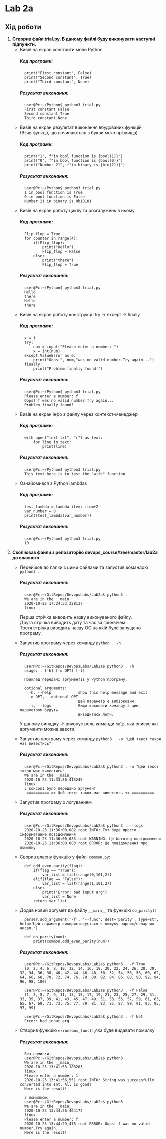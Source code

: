 # Lab 2a
## Хід роботи
1. <strong>Створив файл trial.py. В даному файлі буду виконувати наступні підпункти.</strong> <br/>
    * Вивів на екран константи мови Python
        ##### Код програми:
            print("First constant", False)
            print("Second constant", True)
            print("Third constant", None)
        ##### Результат виконання:
            user@Pc:~/Python$ python3 trial.py
            First constant False
            Second constant True
            Third constant None
    * Вивів на екран результат виконання вбудованих функцій <br/> (Взяв функції, що починаються з букви мого прізвища)
        ##### Код програми:
            print("1", f"in bool function is {bool(1)}")
            print("0", f"in bool function is {bool(0)}")
            print("Number 21", f"in binary is {bin(21)}")
        ##### Результат виконання:
            user@Pc:~/Python$ python3 trial.py 
            1 in bool function is True
            0 in bool function is False
            Number 21 in binary is 0b10101
    * Вивів на екран роботу циклу та розгалужень в ньому
        ##### Код програми:
            Flip_flop = True
            for counter in range(4):
                if(Flip_flop):
                    print("Hello")
                    Flip_flop = False
                else:
                    print("there")
                    Flip_flop = True
        ##### Результат виконання:
            user@Pc:~/Python$ python3 trial.py 
            Hello
            there
            Hello
            there
    * Вивів на екран роботу конструкції try -> except -> finally
        ##### Код програми:
            x = 1
            try:
                num = input("Please enter a number: ")
                x = int(num)
            except ValueError as e:
                print("Oops!", num,"was no valid number.Try again...")
            finally:
                print("Problem finally found!")
        ##### Результат виконання:
            user@Pc:~/Python$ python3 trial.py 
            Please enter a number: f
            Oops! f was no valid number.Try again...
            Problem finally found!
    * Вивів на екран інфо з файлу через контекст-менеджер
        ##### Код програми:
            with open("text.txt", "r") as text:
                for line in text:
                    print(line)
        ##### Результат виконання:
            user@Pc:~/Python$ python3 trial.py 
            This text here is to test the "with" function
    * Ознайомився з Python lambdas
        ##### Код програми:
            test_lambda = lambda item: item+2
            var_number = 8
            print(test_lambda(var_number))
        ##### Результат виконання:
            user@Pc:~/Python$ python3 trial.py 
            10
2. <strong>Скопіював файли з репозиторію devops_course/tree/master/lab2a до власного</strong>
    * Перейшов до папки з цими файлами та запустив командою ```python3 .```
        ##### Результат виконання:
            user@Pc:~/GitRepos/DevopsLabs/Lab2a$ python3 .
            We are in the __main__
            2020-10-22 17:24:33.328137
            linux
        Перша стрічка виводить назву виконуваного файлу.<br/>
        Друга стрічка виводить дату та час за гринвічем..<br/>
        Третя стрічка виводить назву ОС на якій було запущено програму.
    * Запустив програму через команду ```python . -h```
        ##### Результат виконання:
            user@Pc:~/GitRepos/DevopsLabs/Lab2a$ python3 . -h
            usage: . [-h] [-o OPT] [-l]
            
            Приклад передачі аргументів у Python програму.
            
            optional arguments:
              -h, --help            show this help message and exit
              -o OPT, --optional OPT
                                    Цей параметр є вибірковим.
              -l, --logs            Якщо виконати команду з цим параметром будуть
                                    виводитись логи.
        У даному випадку ```-h``` виконує роль команди ```help```, яка описує які аргументи можна ввести.
    * Запустив програму через команду ```python3 . -o "Цей текст також має вивестись"```
        ##### Результат виконання:
            user@Pc:~/GitRepos/DevopsLabs/Lab2a$ python3 . -o "Цей текст також має вивестись"
            We are in the __main__
            2020-10-23 11:33:36.415245
            linux
            З консолі було передано аргумент
             ========== >> Цей текст також має вивестись << ==========
    * Запустив програму з логуванням
        ##### Результат виконання:
            user@Pc:~/GitRepos/DevopsLabs/Lab2a$ python3 . --logs
            2020-10-23 11:36:00,082 root INFO: Тут буде просто інформативне повідомлення
            2020-10-23 11:36:00,083 root WARNING: Це Warning повідомлення
            2020-10-23 11:36:00,083 root ERROR: Це повідомлення про помилку
    * Сворив власну функцію у файлі ```common.py```:

            def odd_even_parity(flag):
                if(flag == "True"):
                    var_list = list(range(0,101,2))
                elif(flag == "False"):
                    var_list = list(range(1,101,2))
                else:
                    print("Error: bad input arg")
                    var_list = None
                return var_list
    * Додав новий аргумет до файлу ```__main__``` та функцію ```do_parity()```
    
            parser.add_argument('-f', '--func', dest='parity', type=str, help='Цей параметр використовується в пошуку парних/непарних чисел.')
            
            def do_parity(num):
                print(common.odd_even_parity(num))
        ##### Результат виконання:
            user@Pc:~/GitRepos/DevopsLabs/Lab2a$ python3 . -f True
            [0, 2, 4, 6, 8, 10, 12, 14, 16, 18, 20, 22, 24, 26, 28, 30, 32, 34, 36, 38, 40, 42, 44, 46, 48, 50, 52, 54, 56, 58, 60, 62, 64, 66, 68, 70, 72, 74, 76, 78, 80, 82, 84, 86, 88, 90, 92, 94, 96, 98, 100]
            
            user@Pc:~/GitRepos/DevopsLabs/Lab2a$ python3 . -f False
            [1, 3, 5, 7, 9, 11, 13, 15, 17, 19, 21, 23, 25, 27, 29, 31, 33, 35, 37, 39, 41, 43, 45, 47, 49, 51, 53, 55, 57, 59, 61, 63, 65, 67, 69, 71, 73, 75, 77, 79, 81, 83, 85, 87, 89, 91, 93, 95, 97, 99]
            
            user@Pc:~/GitRepos/DevopsLabs/Lab2a$ python3 . -f Not
            Error: bad input arg
    * Створив функцію ```erroneous_func()```,яка буде видавати помилку
        ##### Результат виконання:
            Без помилки:
            user@Pc:~/GitRepos/DevopsLabs/Lab2a$ python3 .
            We are in the __main__
            2020-10-23 13:41:53.188203
            linux
            Please enter a number: 1
            2020-10-23 13:41:56,551 root INFO: String was successfully converted into Int. All is good!
            Here is the result!
            
            З помилкою:
            user@Pc:~/GitRepos/DevopsLabs/Lab2a$ python3 .
            We are in the __main__
            2020-10-23 13:44:26.464174
            linux
            Please enter a number: f
            2020-10-23 13:44:29,475 root ERROR: Oops! f was no valid number.Try again...
            Here is the result!

